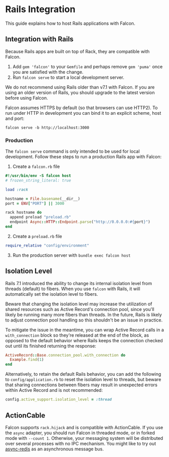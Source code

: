 # Rails Integration

This guide explains how to host Rails applications with Falcon.

## Integration with Rails

Because Rails apps are built on top of Rack, they are compatible with Falcon.

1. Add `gem 'falcon'` to your `Gemfile` and perhaps remove `gem 'puma'` once you are satisfied with the change.
2. Run `falcon serve` to start a local development server.

We do not recommend using Rails older than v7.1 with Falcon. If you are using an older version of Rails, you should upgrade to the latest version before using Falcon.

Falcon assumes HTTPS by default (so that browsers can use HTTP2). To run under HTTP in development you can bind it to an explicit scheme, host and port:

```
falcon serve -b http://localhost:3000
```

### Production

The `falcon serve` command is only intended to be used for local development. Follow these steps to run a production Rails app with Falcon:

1. Create a `falcon.rb` file

```rb
#!/usr/bin/env -S falcon host
# frozen_string_literal: true

load :rack

hostname = File.basename(__dir__)
port = ENV["PORT"] || 3000

rack hostname do
  append preload "preload.rb"
  endpoint Async::HTTP::Endpoint.parse("http://0.0.0.0:#{port}")
end
```

2. Create a `preload.rb` file

```rb
require_relative "config/environment"
```

3. Run the production server with `bundle exec falcon host`


## Isolation Level

Rails 7.1 introduced the ability to change its internal isolation level from threads (default) to fibers. When you use `falcon` with Rails, it will automatically set the isolation level to fibers.

Beware that changing the isolation level may increase the utilization of shared resources such as Active Record's connection pool, since you'll likely be running many more fibers than threads. In the future, Rails is likely to adjust connection pool handling so this shouldn't be an issue in practice.

To mitigate the issue in the meantime, you can wrap Active Record calls in a `with_connection` block so they're released at the end of the block, as opposed to the default behavior where Rails keeps the connection checked out until its finished returning the response:

~~~ ruby
ActiveRecord::Base.connection_pool.with_connection do
  Example.find(1)
end
~~~

Alternatively, to retain the default Rails behavior, you can add the following to `config/application.rb` to reset the isolation level to threads, but beware that sharing connections between fibers may result in unexpected errors within Active Record and is not recommended:

~~~ ruby
config.active_support.isolation_level = :thread
~~~

## ActionCable

Falcon supports `rack.hijack` and is compatible with ActionCable. If you use the `async` adapter, you should run Falcon in threaded mode, or in forked mode with `--count 1`. Otherwise, your messaging system will be distributed over several processes with no IPC mechanism. You might like to try out [async-redis](https://github.com/socketry/async-redis) as an asynchronous message bus.
